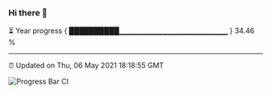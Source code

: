 ### Hi there 👋

⏳ Year progress { ██████████▁▁▁▁▁▁▁▁▁▁▁▁▁▁▁▁▁▁▁▁ } 34.46 %

---

⏰ Updated on Thu, 06 May 2021 18:18:55 GMT

![Progress Bar CI](https://github.com/liununu/liununu/workflows/Progress%20Bar%20CI/badge.svg)
